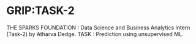 # GRIP:TASK-2
THE SPARKS FOUNDATION : Data Science and Business Analytics Intern (Task-2) by Atharva Dedge.
TASK : Prediction using unsupervised ML.
